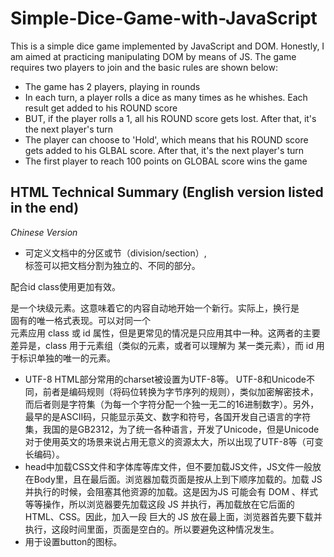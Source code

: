 # Simple-Dice-Game-with-JavaScript
This is a simple dice game implemented by JavaScript and DOM. Honestly, I am aimed at practicing manipulating DOM by means of JS.
The game requires two players to join and the basic rules are shown below:

- The game has 2 players, playing in rounds
- In each turn, a player rolls a dice as many times as he whishes. Each result get added to his ROUND score
- BUT, if the player rolls a 1, all his ROUND score gets lost. After that, it's the next player's turn
- The player can choose to 'Hold', which means that his ROUND score gets added to his GLBAL score. After that, it's the next player's turn
- The first player to reach 100 points on GLOBAL score wins the game

## HTML Technical Summary  (English version listed in the end)
*Chinese Version*
- <div> 可定义文档中的分区或节（division/section）, <div> 标签可以把文档分割为独立的、不同的部分。
配合id class使用更加有效。<div> 是一个块级元素。这意味着它的内容自动地开始一个新行。实际上，换行是 <div> 固有的唯一格式表现。可以对同一个 <div> 元素应用 class 或 id 属性，但是更常见的情况是只应用其中一种。这两者的主要差异是，class 用于元素组（类似的元素，或者可以理解为   某一类元素），而 id 用于标识单独的唯一的元素。
- UTF-8
HTML<head>部分常用的charset被设置为UTF-8等。 UTF-8和Unicode不同，前者是编码规则（将码位转换为字节序列的规则），类似加密解密技术，而后者则是字符集（为每一个字符分配一个独一无二的16进制数字）。另外，最早的是ASCII码，只能显示英文、数字和符号，各国开发自己语言的字符集，我国的是GB2312，为了统一各种语言，开发了Unicode，但是Unicode对于使用英文的场景来说占用无意义的资源太大，所以出现了UTF-8等（可变长编码）。
- head中加载CSS文件和字体库等库文件，但不要加载JS文件，JS文件一般放在Body里，且在最后面。浏览器加载页面是按从上到下顺序加载的。加载 JS 并执行的时候，会阻塞其他资源的加载。这是因为JS 可能会有 DOM 、样式等等操作，所以浏览器要先加载这段 JS 并执行，再加载放在它后面的 HTML、CSS。因此，加入一段    巨大的 JS 放在最上面，浏览器首先要下载并执行，这段时间里面，页面是空白的。所以要避免这种情况发生。
- <i> </i> 用于设置button的图标。

